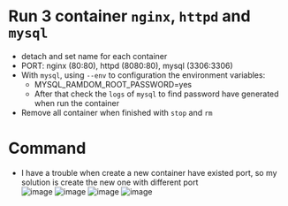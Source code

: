 # Run 3 container `nginx`, `httpd` and `mysql`

- detach and set name for each container
- PORT: nginx (80:80), httpd (8080:80), mysql (3306:3306)
- With `mysql`, using `--env` to configuration the environment variables:
  - MYSQL_RAMDOM_ROOT_PASSWORD=yes
  - After that check the `logs` of `mysql` to find password have generated when run the container
- Remove all container when finished with `stop` and `rm`

# Command
- I have a trouble when create a new container have existed port, so my solution is create the new one with different port  
![image](https://github.com/lcaohoanq/Docker-Issues/assets/136492579/1275e7a1-fb48-4b20-aae4-c387da667d6a)
![image](https://github.com/lcaohoanq/Docker-Issues/assets/136492579/c649e131-8e4f-4c17-a300-29dd14129a82)
![image](https://github.com/lcaohoanq/Docker-Issues/assets/136492579/4cc78096-7634-4ce4-bec9-11e36899fa7f)
![image](https://github.com/lcaohoanq/Docker-Issues/assets/136492579/92abd88c-0ab2-495c-8447-7ad62ff699b7)
